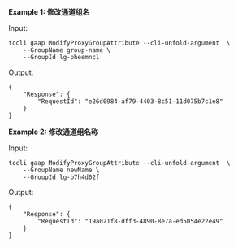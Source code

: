 **Example 1: 修改通道组名**



Input: 

```
tccli gaap ModifyProxyGroupAttribute --cli-unfold-argument  \
    --GroupName group-name \
    --GroupId lg-pheemncl
```

Output: 
```
{
    "Response": {
        "RequestId": "e26d0984-af79-4403-8c51-11d075b7c1e8"
    }
}
```

**Example 2: 修改通道组名称**



Input: 

```
tccli gaap ModifyProxyGroupAttribute --cli-unfold-argument  \
    --GroupName newName \
    --GroupId lg-b7h4d02f
```

Output: 
```
{
    "Response": {
        "RequestId": "19a021f8-dff3-4890-8e7a-ed5054e22e49"
    }
}
```

